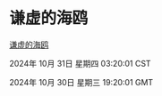 # 谦虚的海鸥
[谦虚的海鸥](http://219.139.197.74:56308/qxdho/course/base/hotlink/index.php)

2024年 10月 31日 星期四 03:20:01 CST

2024年 10月 30日 星期三 19:20:01 GMT
